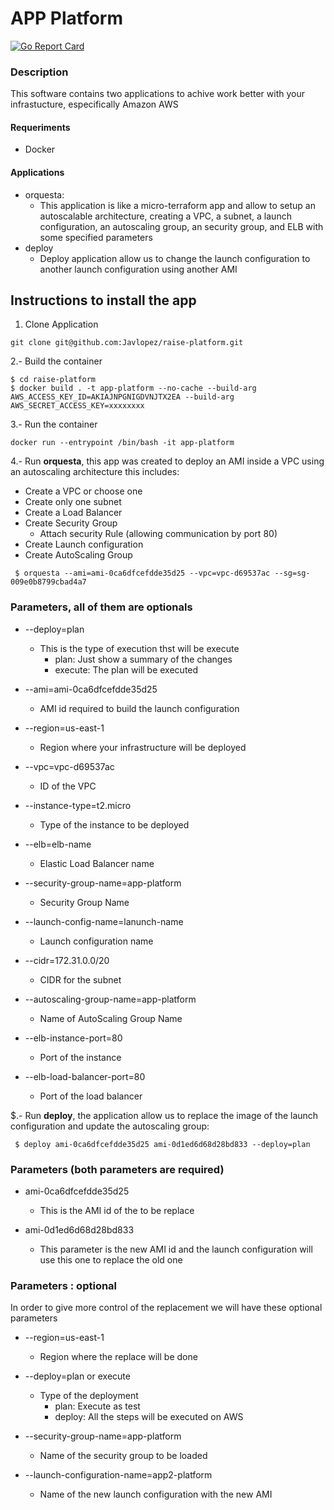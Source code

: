 # APP Platform

[![Go Report Card](https://goreportcard.com/badge/github.com/Javlopez/raise-platform)](https://goreportcard.com/report/github.com/Javlopez/raise-platform)

### Description
This software contains two applications to achive work better with your infrastucture, especifically Amazon AWS

#### Requeriments
- Docker 

#### Applications
- orquesta:
    - This application is like a micro-terraform app and allow to setup an autoscalable architecture, creating a VPC, a subnet, a launch configuration, an autoscaling group, an security group, and ELB with some specified parameters
- deploy 
    - Deploy application allow us to change the launch configuration to another launch configuration using another AMI


## Instructions to install the app

1. Clone Application
```
git clone git@github.com:Javlopez/raise-platform.git 
```    

2.- Build the container
```
$ cd raise-platform
$ docker build . -t app-platform --no-cache --build-arg AWS_ACCESS_KEY_ID=AKIAJNPGNIGDVNJTX2EA --build-arg  AWS_SECRET_ACCESS_KEY=xxxxxxxx
```

3.- Run the container

```
docker run --entrypoint /bin/bash -it app-platform 
```

4.- Run __orquesta__, this app was created to deploy an AMI inside a VPC using an autoscaling architecture this includes:

 - Create a VPC or choose one
 - Create only one subnet
 - Create a Load Balancer
 - Create Security Group
    -  Attach security Rule (allowing communication by port 80)
 - Create Launch configuration
 - Create AutoScaling Group
 ```
  $ orquesta --ami=ami-0ca6dfcefdde35d25 --vpc=vpc-d69537ac --sg=sg-009e0b8799cbad4a7
 ```

### Parameters, all of them are optionals

 - --deploy=plan
    - This is the type of execution thst will be execute
        - plan: Just show a summary of the changes
        - execute: The plan will be executed

 - --ami=ami-0ca6dfcefdde35d25
    - AMI id required to build the launch configuration

 - --region=us-east-1
    - Region where your infrastructure will be deployed

 - --vpc=vpc-d69537ac
    - ID of the VPC

 - --instance-type=t2.micro
    - Type of the instance to be deployed

 - --elb=elb-name
    - Elastic Load Balancer name

 - --security-group-name=app-platform
    - Security Group Name

 - --launch-config-name=lanunch-name
    - Launch configuration name

 - --cidr=172.31.0.0/20
    - CIDR for the subnet

 - --autoscaling-group-name=app-platform
    - Name of AutoScaling Group Name

-  --elb-instance-port=80
    - Port of the instance 

-  --elb-load-balancer-port=80
    - Port of the load balancer  


$.- Run __deploy__, the application allow us to replace the image of the launch configuration and update the autoscaling group:
 ```
  $ deploy ami-0ca6dfcefdde35d25 ami-0d1ed6d68d28bd833 --deploy=plan
 ```

### Parameters (both parameters are required)

 - ami-0ca6dfcefdde35d25
    - This is the AMI id of the to be replace

 - ami-0d1ed6d68d28bd833
    - This parameter is the new AMI id and the launch configuration will use this one to replace the old one


### Parameters : optional
In order to give more control of the replacement we will have these optional parameters

 - --region=us-east-1
    - Region where the replace will be done

 - --deploy=plan or execute
    - Type of the deployment
        - plan: Execute as test
        - deploy: All the steps will be executed on AWS 

 - --security-group-name=app-platform
    - Name of the security group to be loaded
    
 - --launch-configuration-name=app2-platform
    - Name of the new launch configuration with the new AMI






